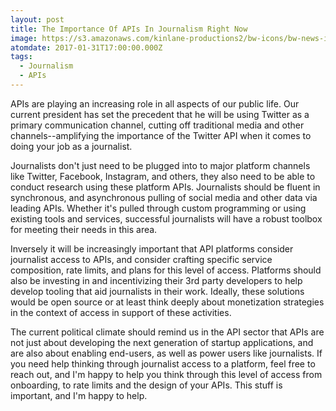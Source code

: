 ```yaml
---
layout: post
title: The Importance Of APIs In Journalism Right Now
image: https://s3.amazonaws.com/kinlane-productions2/bw-icons/bw-news-icon.png
atomdate: 2017-01-31T17:00:00.000Z
tags:
  - Journalism
  - APIs
---
```

APIs are playing an increasing role in all aspects of our public life. Our current president has set the precedent that he will be using Twitter as a primary communication channel, cutting off traditional media and other channels--amplifying the importance of the Twitter API when it comes to doing your job as a journalist.

Journalists don't just need to be plugged into to major platform channels like Twitter, Facebook, Instagram, and others, they also need to be able to conduct research using these platform APIs. Journalists should be fluent in synchronous, and asynchronous pulling of social media and other data via leading APIs. Whether it's pulled through custom programming or using existing tools and services, successful journalists will have a robust toolbox for meeting their needs in this area.

Inversely it will be increasingly important that API platforms consider journalist access to APIs, and consider crafting specific service composition, rate limits, and plans for this level of access. Platforms should also be investing in and incentivizing their 3rd party developers to help develop tooling that aid journalists in their work. Ideally, these solutions would be open source or at least think deeply about monetization strategies in the context of access in support of these activities.

The current political climate should remind us in the API sector that APIs are not just about developing the next generation of startup applications, and are also about enabling end-users, as well as power users like journalists. If you need help thinking through journalist access to a platform, feel free to reach out, and I'm happy to help you think through this level of access from onboarding, to rate limits and the design of your APIs. This stuff is important, and I'm happy to help.